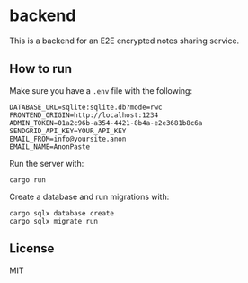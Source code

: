 # backend

This is a backend for an E2E encrypted notes sharing service.

## How to run

Make sure you have a `.env` file with the following:

```
DATABASE_URL=sqlite:sqlite.db?mode=rwc 
FRONTEND_ORIGIN=http://localhost:1234
ADMIN_TOKEN=01a2c96b-a354-4421-8b4a-e2e3681b8c6a
SENDGRID_API_KEY=YOUR_API_KEY
EMAIL_FROM=info@yoursite.anon
EMAIL_NAME=AnonPaste
```

Run the server with:

```
cargo run
```

Create a database and run migrations with:

```
cargo sqlx database create
cargo sqlx migrate run
```

## License

MIT
